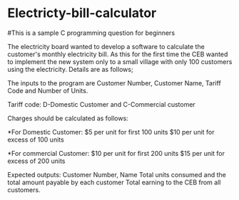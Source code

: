 # Electricty-bill-calculator

#This is a sample C programming question for beginners 

The electricity board wanted to develop  a software to calculate the customer's monthly electricity bill. As this for the first time the CEB wanted to implement the new system only to a small village with only 100 customers using the electricity. Details are as follows;

The inputs to the program are Customer Number, Customer Name, Tariff Code and Number of Units.

Tariff code: D-Domestic Customer and C-Commercial customer

Charges should be calculated as follows:

*For Domestic Customer:
        $5 per unit for first 100 units
        $10 per unit for excess of 100 units

*For commercial Customer:
        $10 per unit for first 200 units
        $15 per unit for excess of 200 units

Expected outputs:
        Customer Number, Name Total units consumed and the total amount payable by each customer 
        Total earning to the CEB from all customers.
